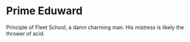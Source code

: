 # Prime Eduward

Principle of Fleet School, a damn charming man. His mistress is likely the thrower of acid.